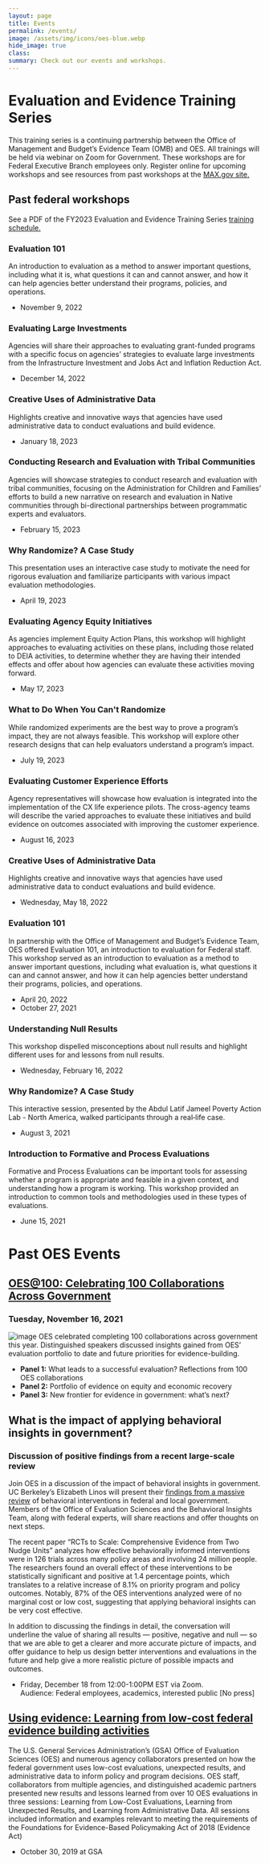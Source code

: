 ```yaml
---
layout: page
title: Events
permalink: /events/
image: /assets/img/icons/oes-blue.webp
hide_image: true
class:
summary: Check out our events and workshops.
---
```

# Evaluation and Evidence Training Series
This training series is a continuing partnership between the Office of Management and Budget’s Evidence Team (OMB) and OES. All trainings will be held via webinar on Zoom for Government. These workshops are for Federal Executive Branch employees only. Register online for upcoming workshops and see resources from past workshops at the <a class="usa-link usa-link--external" href="https://community.max.gov/x/yrHGe" target="_blank">MAX.gov site.</a> 

## Past federal workshops

See a PDF of the FY2023 Evaluation and Evidence Training Series <a href="http://oes.gsa.gov/assets/files/FY23-workshop-calendar.pdf" target="_blank">training schedule.</a>

### Evaluation 101
An introduction to evaluation as a method to answer important questions, including what it is, what questions it can and cannot answer, and how it can help agencies better understand their programs, policies, and operations.
- November 9, 2022

### Evaluating Large Investments
Agencies will share their approaches to evaluating grant-funded programs with a specific focus on agencies’ strategies to evaluate large investments from the Infrastructure Investment and Jobs Act and Inflation Reduction Act.
- December 14, 2022

### Creative Uses of Administrative Data
Highlights creative and innovative ways that agencies have used administrative data to conduct evaluations and build evidence.
- January 18, 2023

### Conducting Research and Evaluation with Tribal Communities
Agencies will showcase strategies to conduct research and evaluation with tribal communities, focusing on the Administration for Children and Families’ efforts to build a new narrative on research and evaluation in Native communities through bi-directional partnerships between programmatic experts and evaluators.
- February 15, 2023

### Why Randomize? A Case Study
This presentation uses an interactive case study to motivate the need for rigorous evaluation and familiarize participants with various impact evaluation methodologies.
- April 19, 2023

### Evaluating Agency Equity Initiatives
As agencies implement Equity Action Plans, this workshop will highlight approaches to evaluating activities on these plans, including those related to DEIA activities, to determine whether they are having their intended effects and offer about how agencies can evaluate these activities moving forward.
- May 17, 2023

### What to Do When You Can't Randomize
While randomized experiments are the best way to prove a program’s impact, they are not always feasible. This workshop will explore other research designs that can help evaluators understand a program’s impact.
- July 19, 2023

### Evaluating Customer Experience Efforts
Agency representatives will showcase how evaluation is integrated into the implementation of the CX life experience pilots. The cross-agency teams will describe the varied approaches to evaluate these initiatives and build evidence on outcomes associated with improving the customer experience.
- August 16, 2023

### Creative Uses of Administrative Data
Highlights creative and innovative ways that agencies have used administrative data to conduct evaluations and build evidence.
- Wednesday, May 18, 2022

### Evaluation 101
In partnership with the Office of Management and Budget’s Evidence Team, OES offered Evaluation 101, an introduction to evaluation for Federal staff. This workshop served as an introduction to evaluation as a method to answer important questions, including what evaluation is, what questions it can and cannot answer, and how it can help agencies better understand their programs, policies, and operations.
- April 20, 2022
- October 27, 2021

### Understanding Null Results
This workshop dispelled misconceptions about null results and highlight different uses for and lessons from null results.
- Wednesday, February 16, 2022

### Why Randomize? A Case Study
This interactive session, presented by the Abdul Latif Jameel Poverty Action Lab - North America, walked participants through a real‐life case.
- August 3, 2021

### Introduction to Formative and Process Evaluations
Formative and Process Evaluations can be important tools for assessing whether a program is appropriate and feasible in a given context, and understanding how a program is working. This workshop provided an introduction to common tools and methodologies used in these types of evaluations. 
- June 15, 2021

# Past OES Events
## <a href="{{ site.baseurl}}/oes-at-100" target="_blank">OES@100: Celebrating 100 Collaborations Across Government</a>
### Tuesday, November 16, 2021
![image]({{site.baseurl}}/assets/img/oesat100-subtitle-cropped.webp)
OES celebrated completing 100 collaborations across government this year. Distinguished speakers discussed insights gained from OES’ evaluation portfolio to date and future priorities for evidence-building. 
 - **Panel 1:** What leads to a successful evaluation? Reflections from 100 OES collaborations
 - **Panel 2:** Portfolio of evidence on equity and economic recovery 
 - **Panel 3:** New frontier for evidence in government: what’s next?

## What is the impact of applying behavioral insights in government? 
### Discussion of positive findings from a recent large-scale review
Join OES in a discussion of the impact of behavioral insights in government. UC Berkeley’s Elizabeth Linos will present their <a class="usa-link usa-link--external" href="https://www.nber.org/papers/w27594" target="_blank">findings from a massive review</a> of behavioral interventions in federal and local government. Members of the Office of Evaluation Sciences and the Behavioral Insights Team, along with federal experts, will share reactions and offer thoughts on next steps. 

The recent paper “RCTs to Scale: Comprehensive Evidence from Two Nudge Units” analyzes how effective behaviorally informed interventions were in 126 trials across many policy areas and involving 24 million people. The researchers found an overall effect of these interventions to be statistically significant and positive at 1.4 percentage points, which translates to a relative increase of 8.1% on priority program and policy outcomes.  Notably, 87% of the OES interventions analyzed were of no marginal cost or low cost, suggesting  that applying behavioral insights can be very cost effective. 

In addition to discussing the findings in detail, the conversation will underline the value of sharing all results — positive, negative and null — so that we are able to get a clearer and more accurate picture of impacts, and offer guidance to help us design better interventions and evaluations in the future and help give a more realistic picture of possible impacts and outcomes. 
- Friday, December 18 from 12:00-1:00PM EST via Zoom. 
<br/>Audience: Federal employees, academics, interested public [No press]

## <a href="https://oes.gsa.gov/2019annualevent" target="_blank">Using evidence: Learning from low-cost federal evidence building activities</a>
The U.S. General Services Administration’s (GSA) Office of Evaluation Sciences (OES) and numerous agency collaborators presented on how the federal government uses low-cost evaluations, unexpected results, and administrative data to inform policy and program decisions. OES staff, collaborators from multiple agencies, and distinguished academic partners presented new results and lessons learned from over 10 OES evaluations in three sessions: Learning from Low-Cost Evaluations, Learning from Unexpected Results, and Learning from Administrative Data. All sessions included information and examples relevant to meeting the requirements of the Foundations for Evidence-Based Policymaking Act of 2018 (Evidence Act)
- October 30, 2019 at GSA

